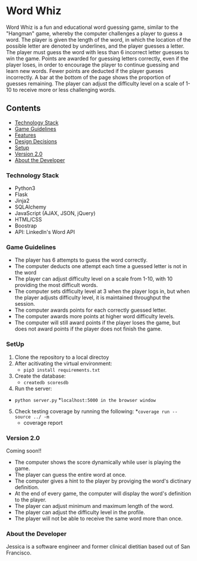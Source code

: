 # Word Whiz
Word Whiz is a fun and educational word guessing game, similar to the "Hangman" game, whereby the computer challenges a player to guess a word. The player is given the length of the word, in which the location of the possible letter are denoted by underlines, and the player guesses a letter. The player must guess the word with less than 6 incorrect letter guesses to win the game. Points are awarded for guessing letters correctly, even if the player loses, in order to encourage the player to continue guessing and learn new words. Fewer points are deducted if the player gueses incorrectly. A bar at the bottom of the page shows the proportion of guesses remaining. The player can adjust the difficulty level on a scale of 1-10 to receive more or less challenging words.


## Contents
* [Technology Stack](#technology-stack)
* [Game Guidelines](#game-guidelines)
* [Features](#features)
* [Design Decisions](#design-decisions)
* [Setup](#setup)
* [Version 2.0](#version-2.0)
* [About the Developer](#about-the-developer)

### Technology Stack 
* Python3
* Flask
* Jinja2
* SQLAlchemy
* JavaScript (AJAX, JSON, jQuery)
* HTML/CSS
* Boostrap
* API: LinkedIn's Word API

### Game Guidelines 
* The player has 6 attempts to guess the word correctly. 
* The computer deducts one attempt each time a guessed letter is not in the word
* The player can adjust difficulty level on a scale from 1-10, with 10 providing the most difficult words.
* The computer sets difficulty level at 3 when the player logs in, but when the player adjusts difficulty level, it is maintained throughput the session.
* The computer awards points for each correctly guessed letter.
* The computer awards more points at higher word difficulty levels.
* The computer will still award points if the player loses the game, but does not award points if the player does not finish the game.

### SetUp

1. Clone the repository to a local directoy 
2. After acitivating the virtual environment:
	* `pip3 install requirements.txt`
3. Create the database:
   * `createdb scoresdb`
4. Run the server:
  * `python server.py`
  *`localhost:5000 in the browser window`
5. Check testing coverage by running the following: 
	 *`coverage run --source ../ -m` 
	 * coverage report



### Version 2.0
Coming soon!!

* The computer shows the score dynamically while user is playing the game.
* The player can guess the entire word at once.
* The computer gives a hint to the player by proviging the word's dictinary definition.
* At the end of every game, the computer will display the word's definition to the player.
* The player can adjust minimum and maximum length of the word.
* The player can adjust the difficulty level in the profile. 
* The player will not be able to receive the same word more than once. 

### About the Developer
Jessica is a software engineer and former clinical dietitian based out of San Francisco.